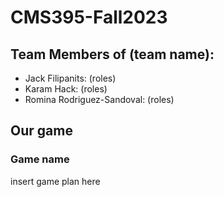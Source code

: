 # CMS395-Fall2023

## Team Members of (team name):
- Jack Filipanits: (roles)
- Karam Hack: (roles)
- Romina Rodriguez-Sandoval: (roles)

## Our game
### Game name
insert game plan here
